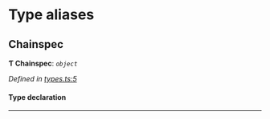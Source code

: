 

# Type aliases

<a id="chainspec"></a>

##  Chainspec

**Ƭ Chainspec**: *`object`*

*Defined in [types.ts:5](https://github.com/polkadot-js/common/blob/2efc5f7/packages/chainspec/src/types.ts#L5)*

#### Type declaration

___

